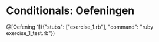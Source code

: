 # Conditionals: Oefeningen

@[Oefening 1]({"stubs": ["exercise_1.rb"], "command": "ruby exercise_1_test.rb"})